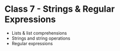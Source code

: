 # Class 7 - Strings & Regular Expressions

+ Lists & list comprehensions
+ Strings and string operations
+ Regular expressions
